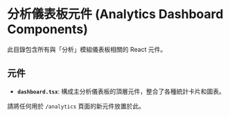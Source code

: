 # 分析儀表板元件 (Analytics Dashboard Components)

此目錄包含所有與「分析」模組儀表板相關的 React 元件。

## 元件

- **`dashboard.tsx`**: 構成主分析儀表板的頂層元件，整合了各種統計卡片和圖表。

請將任何用於 `/analytics` 頁面的新元件放置於此。
